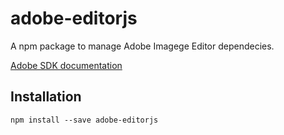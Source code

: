 # adobe-editorjs

A npm package to manage Adobe Imagege Editor dependecies.

[Adobe SDK documentation](https://creativesdk.adobe.com/docs/web/#/index.html)

## Installation

`npm install --save adobe-editorjs`

